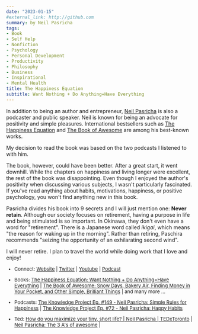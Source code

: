 ```yaml
---
date: "2023-01-15"
#external_link: http://github.com
summary: by Neil Pasricha  
tags:
- Book
- Self Help
- Nonfiction
- Psychology
- Personal Development
- Productivity
- Philosophy
- Business
- Inspirational
- Mental Health 
title: The Happiness Equation
subtitle: Want Nothing + Do Anything=Have Everything
---
```


In addition to being an author and entrepreneur, [Neil Pasricha](https://www.neil.blog/about-neil) is also a podcaster and public speaker. Neil is known for being an advocate for positivity and simple pleasures. International bestsellers such as [The Happiness Equation](https://www.amazon.com/Happiness-Equation-Nothing-Anything-Everything/dp/0425277984/ref=sr_1_2?qid=1675443825&refinements=p_27%3ANeil+Pasricha&s=books&sr=1-2)  and [The Book of Awesome](https://www.amazon.com/Book-Awesome-ebook/dp/B003NX7OFA/ref=sr_1_1?crid=6QG2PAJ0QWT6&keywords=The+Book+of+Awesome&qid=1675445672&s=digital-text&sprefix=the+book+of+awesome%2Cdigital-text%2C512&sr=1-1) are among his best-known works.

My decision to read the book was based on the two podcasts I listened to with him. 

The book, however, could have been better. After a great start, it went downhill. While the chapters on happiness and living longer were excellent, the rest of the book was disappointing. Even though I enjoyed the author's positivity when discussing various subjects, I wasn't particularly fascinated. If you've read anything about habits, motivations, happiness, or positive psychology, you won't find anything new in this book. 

Pasricha divides his book into 9 secrets and I will just mention one: **Never retain**. Although our society focuses on retirement, having a purpose in life and being stimulated is so important. In Okinawa, they don't even have a word for "retirement". There is a Japanese word called _ikigai_, which means "the reason for waking up in the morning". Rather than retiring, Paschira recommends "seizing the opportunity of an exhilarating second wind".

I will never retire. I plan to travel the world while doing work that I love and enjoy!

<font size="2">

-   Connect: [Website](https://www.neil.blog/) \| [Twitter](https://twitter.com/NeilPasricha) \| [Youtube](https://www.youtube.com/@NeilPasricha1/featured) \| [Podcast](https://www.3books.co/)

-   Books: [The Happiness Equation: Want Nothing + Do Anything=Have Everything](https://www.amazon.com/Happiness-Equation-Nothing-Anything-Everything/dp/0425277984/ref=sr_1_2?qid=1675443825&refinements=p_27%3ANeil+Pasricha&s=books&sr=1-2) \| [The Book of Awesome: Snow Days, Bakery Air, Finding Money in Your Pocket, and Other Simple, Brilliant Things](https://www.amazon.com/Book-Awesome-ebook/dp/B003NX7OFA/ref=sr_1_1?crid=6QG2PAJ0QWT6&keywords=The+Book+of+Awesome&qid=1675445672&s=digital-text&sprefix=the+book+of+awesome%2Cdigital-text%2C512&sr=1-1) \| and many more ...

-   Podcasts: [The Knowledge Project Ep. #149 - Neil Pasricha: Simple Rules for Happiness](https://fs.blog/knowledge-project-podcast/neil-pasricha-2/)  \| [The Knowledge Project Ep. #72 - Neil Pasricha: Happy Habits](https://fs.blog/knowledge-project-podcast/neil-pasricha/)

-   Ted: 
[How do you maximize your tiny, short life? | Neil Pasricha | TEDxToronto](https://www.youtube.com/watch?v=XdtSIwGqADA) \| [Neil Pasricha: The 3 A's of awesome](https://www.youtube.com/watch?v=uPE0G00XFV0) \| 

</font>


